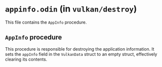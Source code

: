 # `appinfo.odin` (in `vulkan/destroy`)

This file contains the `AppInfo` procedure.

## `AppInfo` procedure

This procedure is responsible for destroying the application information. It sets the `appInfo` field in the `VulkanData` struct to an empty struct, effectively clearing its contents.
